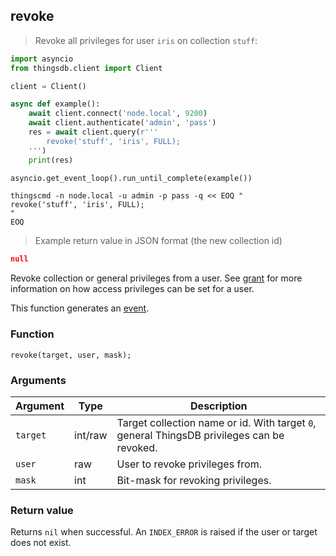 ## revoke

> Revoke all privileges for user `iris` on collection `stuff`:

```python
import asyncio
from thingsdb.client import Client

client = Client()

async def example():
    await client.connect('node.local', 9200)
    await client.authenticate('admin', 'pass')
    res = await client.query(r'''
        revoke('stuff', 'iris', FULL);
    ''')
    print(res)

asyncio.get_event_loop().run_until_complete(example())
```

```shell
thingscmd -n node.local -u admin -p pass -q << EOQ "
revoke('stuff', 'iris', FULL);
"
EOQ
```

> Example return value in JSON format (the new collection id)

```json
null
```

Revoke collection or general privileges from a user. See [grant](#grant) for more information on
how access privileges can be set for a user.

This function generates an [event](#events).

### Function
`revoke(target, user, mask);`

### Arguments
Argument | Type | Description
-------- | ---- | -----------
`target` | int/raw | Target collection name or id. With target `0`, general ThingsDB privileges can be revoked.
`user` | raw | User to revoke privileges from.
`mask` | int | Bit-mask for revoking privileges.

### Return value
Returns `nil` when successful. An `INDEX_ERROR` is raised if the user or target
does not exist.
